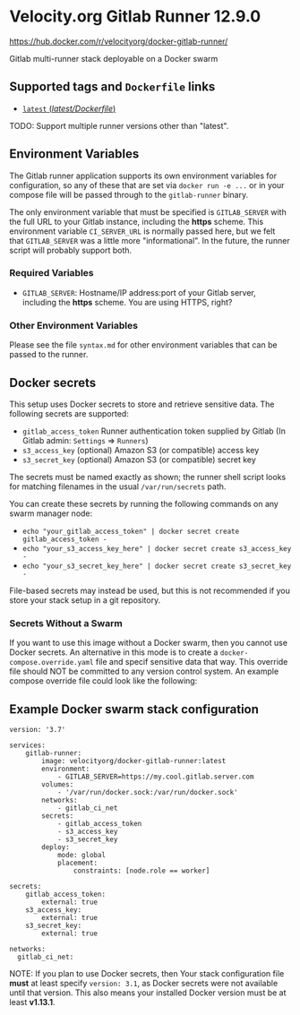 # Velocity.org Gitlab Runner 12.9.0
https://hub.docker.com/r/velocityorg/docker-gitlab-runner/

Gitlab multi-runner stack deployable on a Docker swarm

## Supported tags and `Dockerfile` links
- [`latest` (*latest/Dockerfile*)](https://github.com/velocityorg/docker-gitlab-runner/blob/master/latest/Dockerfile)

TODO: Support multiple runner versions other than "latest".

## Environment Variables

The Gitlab runner application supports its own environment variables for configuration, so any of these that are set via `docker run -e ...` or in your compose file will be passed through to the `gitlab-runner` binary.

The only environment variable that must be specified is `GITLAB_SERVER` with the full URL to your Gitlab instance, including the **https** scheme. This environment variable `CI_SERVER_URL` is normally passed here, but we felt that `GITLAB_SERVER` was a little more "informational". In the future, the runner script will probably support both.

### Required Variables

- `GITLAB_SERVER`: Hostname/IP address:port of your Gitlab server, including the **https** scheme. You are using HTTPS, right?

### Other Environment Variables

Please see the file `syntax.md` for other environment variables that can be passed to the runner.

## Docker secrets

This setup uses Docker secrets to store and retrieve sensitive data. The following secrets are supported:

- `gitlab_access_token` Runner authentication token supplied by Gitlab (In Gitlab admin: `Settings` => `Runners`)
- `s3_access_key` (optional) Amazon S3 (or compatible) access key
- `s3_secret_key` (optional) Amazon S3 (or compatible) secret key

The secrets must be named exactly as shown; the runner shell script looks for matching filenames in the usual `/var/run/secrets` path.

You can create these secrets by running the following commands on any swarm manager node:
- `echo "your_gitlab_access_token" | docker secret create gitlab_access_token -`
- `echo "your_s3_access_key_here" | docker secret create s3_access_key -`
- `echo "your_s3_secret_key_here" | docker secret create s3_secret_key -`

File-based secrets may instead be used, but this is not recommended if you store your stack setup in a git repository.

### Secrets Without a Swarm

If you want to use this image without a Docker swarm, then you cannot use Docker secrets. An alternative in this mode is to create a `docker-compose.override.yaml` file and specif sensitive data that way. This override file should NOT be committed to any version control system. An example compose override file could look like the following:

## Example Docker swarm stack configuration

```
version: '3.7'

services:
    gitlab-runner:
        image: velocityorg/docker-gitlab-runner:latest
        environment:
            - GITLAB_SERVER=https://my.cool.gitlab.server.com
        volumes:
            - '/var/run/docker.sock:/var/run/docker.sock'
        networks:
            - gitlab_ci_net
        secrets:
            - gitlab_access_token
            - s3_access_key
            - s3_secret_key
        deploy:
            mode: global
            placement:
                constraints: [node.role == worker]

secrets:
    gitlab_access_token:
        external: true
    s3_access_key:
        external: true
    s3_secret_key:
        external: true

networks:
  gitlab_ci_net:
```

NOTE: If you plan to use Docker secrets, then Your stack configuration file **must** at least specify `version: 3.1`, as Docker secrets were not available until that version. This also means your installed Docker version must be at least **v1.13.1**.
